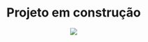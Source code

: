 <div align="center">
  <h1>Projeto em construção </h1>
  <img src="https://encrypted-tbn0.gstatic.com/images?q=tbn:ANd9GcRLGEPobs_Iph6phslWsJuHRlCW_tSgLBL5mw&usqp=CAU"  />
<div>
